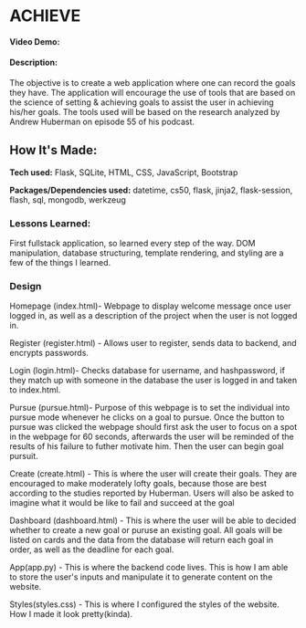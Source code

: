 # ACHIEVE
#### Video Demo: <URL here>
#### Description:

The objective is to create a web application where one can record the goals they have. 
The application will encourage the use of tools that are based on the science of setting & achieving goals to assist the user in achieving his/her goals.
The tools used will be based on the research analyzed by Andrew Huberman on episode 55 of his podcast. 

## How It's Made:
**Tech used:** 
Flask, SQLite, HTML, CSS, JavaScript, Bootstrap

**Packages/Dependencies used:**
datetime, cs50, flask, jinja2, flask-session, flash, sql, mongodb, werkzeug

### Lessons Learned: 
First fullstack application, so learned every step of the way. DOM manipulation, database structuring, template rendering, and styling are a few of the things I learned. 

### Design

Homepage (index.html)- Webpage to display welcome message once user logged in, as well as a description of the project when the user is not logged in.

Register (register.html) - Allows user to register, sends data to backend, and encrypts passwords.

Login (login.html)- Checks database for username, and hashpassword, if they match up with someone in the database the user is logged in and taken to index.html.

Pursue (pursue.html)- Purpose of this webpage is to set the individual into pursue mode whenever he clicks on a goal to pursue. Once the button to pursue was clicked the webpage should first ask the user to focus on a spot in the webpage for 60 seconds, afterwards the user will be reminded of the results of his failure to futher motivate him. Then the user can begin goal pursuit. 

Create (create.html) - This is where the user will create their goals. They are encouraged to make moderately lofty goals, because those are best according to the studies reported by Huberman. Users will also be asked to imagine what it would be like to fail and succeed at the goal

Dashboard (dashboard.html) - This is where the user will be able to decided whether to create a new goal or puruse an existing goal. All goals will be listed on cards and the data from the database will return each goal in order, as well as the deadline for each goal. 

App(app.py) - This is where the backend code lives. This is how I am able to store the user's inputs and manipulate it to generate content on the website. 

Styles(styles.css) - This is where I configured the styles of the website. How I made it look pretty(kinda). 